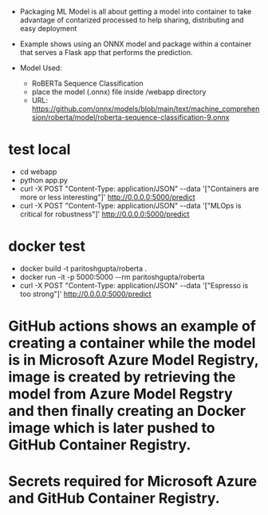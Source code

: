 - Packaging ML Model is all about getting a model into container to take advantage of contarized processed to help sharing, distributing and easy deployment

- Example shows using an ONNX model and package within a container that serves a Flask app that performs the prediction.

- Model Used:
    - RoBERTa Sequence Classification 
    - place the model (.onnx) file inside /webapp directory
    - URL: https://github.com/onnx/models/blob/main/text/machine_comprehension/roberta/model/roberta-sequence-classification-9.onnx

# test local
- cd webapp
- python app.py
- curl -X POST "Content-Type: application/JSON" --data '["Containers are more or less interesting"]' http://0.0.0.0:5000/predict
- curl -X POST "Content-Type: application/JSON" --data '["MLOps is critical for robustness"]' http://0.0.0.0:5000/predict

# docker test
- docker build -t paritoshgupta/roberta .
- docker run -it -p 5000:5000 --rm paritoshgupta/roberta
- curl -X POST "Content-Type: application/JSON" --data '["Espresso is too strong"]' http://0.0.0.0:5000/predict


# GitHub actions shows an example of creating a container while the model is in Microsoft Azure Model Registry, image is created by retrieving the model from Azure Model Regstry and then finally creating an Docker image which is later pushed to GitHub Container Registry.
# Secrets required for Microsoft Azure and GitHub Container Registry.